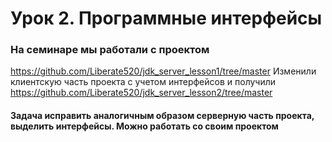 # Урок 2. Программные интерфейсы
### На семинаре мы работали с проектом
https://github.com/Liberate520/jdk_server_lesson1/tree/master
Изменили клиентскую часть проекта с учетом интерфейсов и получили https://github.com/Liberate520/jdk_server_lesson2/tree/master
#### Задача исправить аналогичным образом серверную часть проекта, выделить интерфейсы. Можно работать со своим проектом
